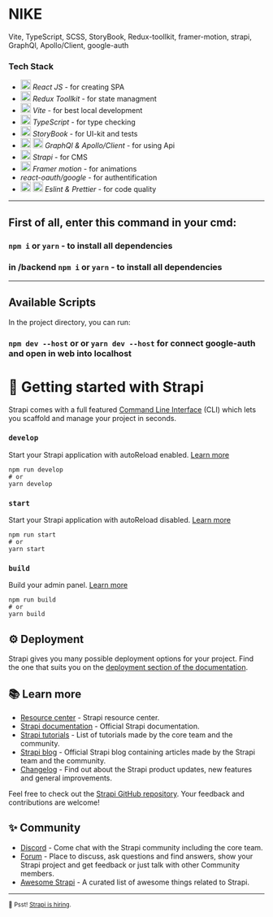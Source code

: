 # NIKE
Vite, TypeScript, SCSS, StoryBook, Redux-toollkit, framer-motion, strapi, GraphQl, Apollo/Client, google-auth

### Tech Stack
<ul>
  <li><img style='width: 20px' src="https://upload.wikimedia.org/wikipedia/commons/thumb/a/a7/React-icon.svg/2300px-React-icon.svg.png" /><i> React JS</i> - for creating SPA</li>
  <li><img style='width: 20px' src="https://www.svgrepo.com/show/303557/redux-logo.svg" /><i> Redux Toollkit</i> - for state managment</li>
  <li><img style='width: 20px' src="https://www.svgrepo.com/show/374167/vite.svg" /><i> Vite</i> - for best local development</li>
  <li><img style='width: 20px' src="https://www.svgrepo.com/show/374144/typescript.svg" /><i> TypeScript</i> - for type checking</li>
  <li><img style='width: 20px' src="https://duncanleung.com/static/4754115ddd48b63d252f8014e9a86177/92ab1/storybook.png" /><i> StoryBook</i> - for UI-kit and tests</li>
<li>
  <img style='width: 20px'src='https://www.svgrepo.com/show/353834/graphql.svg' /> <img style='width: 20px'src='https://cdn.worldvectorlogo.com/logos/apollostack.svg' /><i> GraphQl & Apollo/Client</i> - for using Api</li>
  <li><img style='width: 20px' src="https://seeklogo.com/images/S/strapi-icon-logo-2E03188067-seeklogo.com.png" /><i> Strapi</i> - for CMS</li>
   <li><img style='width: 20px' src="https://cdn.worldvectorlogo.com/logos/framer-motion.svg" /><i> Framer motion</i> - for animations</li>
  <li><i> react-oauth/google</i> - for authentification</li>
  <li><img style='width: 20px' src="https://brandeps.com/icon-download/E/Eslint-icon-vector-02.svg" /> <img style='width: 20px' src="https://cdn.worldvectorlogo.com/logos/prettier-1.svg" /> <i> Eslint & Prettier</i> - for code quality</li>
</ul>

<hr/>

## First of all, enter this command in your cmd:

### `npm i` or `yarn` - to install all dependencies

### in /backend  `npm i` or `yarn` - to install all dependencies

<hr/>

## Available Scripts

In the project directory, you can run:

### `npm dev --host` or or `yarn dev --host` for connect google-auth and open in web into localhost

# 🚀 Getting started with Strapi

Strapi comes with a full featured [Command Line Interface](https://docs.strapi.io/developer-docs/latest/developer-resources/cli/CLI.html) (CLI) which lets you scaffold and manage your project in seconds.

### `develop`

Start your Strapi application with autoReload enabled. [Learn more](https://docs.strapi.io/developer-docs/latest/developer-resources/cli/CLI.html#strapi-develop)

```
npm run develop
# or
yarn develop
```

### `start`

Start your Strapi application with autoReload disabled. [Learn more](https://docs.strapi.io/developer-docs/latest/developer-resources/cli/CLI.html#strapi-start)

```
npm run start
# or
yarn start
```

### `build`

Build your admin panel. [Learn more](https://docs.strapi.io/developer-docs/latest/developer-resources/cli/CLI.html#strapi-build)

```
npm run build
# or
yarn build
```

## ⚙️ Deployment

Strapi gives you many possible deployment options for your project. Find the one that suits you on the [deployment section of the documentation](https://docs.strapi.io/developer-docs/latest/setup-deployment-guides/deployment.html).

## 📚 Learn more

- [Resource center](https://strapi.io/resource-center) - Strapi resource center.
- [Strapi documentation](https://docs.strapi.io) - Official Strapi documentation.
- [Strapi tutorials](https://strapi.io/tutorials) - List of tutorials made by the core team and the community.
- [Strapi blog](https://docs.strapi.io) - Official Strapi blog containing articles made by the Strapi team and the community.
- [Changelog](https://strapi.io/changelog) - Find out about the Strapi product updates, new features and general improvements.

Feel free to check out the [Strapi GitHub repository](https://github.com/strapi/strapi). Your feedback and contributions are welcome!

## ✨ Community

- [Discord](https://discord.strapi.io) - Come chat with the Strapi community including the core team.
- [Forum](https://forum.strapi.io/) - Place to discuss, ask questions and find answers, show your Strapi project and get feedback or just talk with other Community members.
- [Awesome Strapi](https://github.com/strapi/awesome-strapi) - A curated list of awesome things related to Strapi.

---

<sub>🤫 Psst! [Strapi is hiring](https://strapi.io/careers).</sub>
